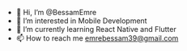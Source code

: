 - 👋 Hi, I’m @BessamEmre
- 👀 I’m interested in Mobile Development
- 🌱 I’m currently learning React Native and Flutter
- 📫 How to reach me emrebessam39@gmail.com

<!---
BessamEmre/BessamEmre is a ✨ special ✨ repository because its `README.md` (this file) appears on your GitHub profile.
You can click the Preview link to take a look at your changes.
--->
